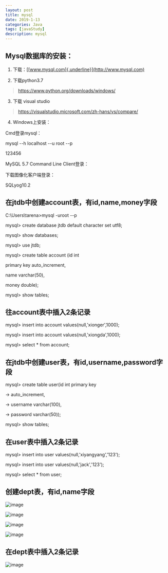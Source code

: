 ```yaml
---
layout: post
title: mysql
date: 2019-1-13
categories: Java
tags: [javaStudy]
description: mysql
---
```


## Mysql数据库的安装：

1.  下载：[[www.mysql.com]{.underline}](http://www.mysql.com)

2.  下载python3.7

> https://www.python.org/downloads/windows/

3.  下载 visual studio

> https://visualstudio.microsoft.com/zh-hans/vs/compare/

4.  Windows上安装：

Cmd登录mysql：

mysql --h localhost --u root --p

123456

MySQL 5.7 Command Line Client登录：

下载图像化客户端登录：

SQLyog10.2


在jtdb中创建account表，有id,name,money字段
------------------------------------------

C:\\Users\\tarena>mysql -uroot --p

mysql> create database jtdb default character set utf8;

mysql> show databases;

mysql> use jtdb;

mysql> create table account (id int

primary key auto_increment,

name varchar(50),

money double);

mysql> show tables;

往account表中插入2条记录
------------------------

mysql> insert into account values(null,'xionger',1000);

mysql> insert into account values(null,'xiongda',1000);

mysql> select * from account;

在jtdb中创建user表，有id,username,password字段
----------------------------------------------

mysql> create table user(id int primary key

-> auto_increment,

-> username varchar(100),

-> password varchar(50));

mysql> show tables;

在user表中插入2条记录
---------------------

mysql> insert into user values(null,'xiyangyang','123');

mysql> insert into user values(null,'jack','123');

mysql> select * from user;

创建dept表，有id,name字段
-------------------------
![image](https://github.com/leemin01/leemin01.Github.io/blob/master/img/jdbc01.files/image002.png?raw=true)

![image](https://github.com/leemin01/leemin01.Github.io/blob/master/img/jdbc01.files/image003.png?raw=true)

![image](https://github.com/leemin01/leemin01.Github.io/blob/master/img/jdbc01.files/image004.png?raw=true)

![image](https://github.com/leemin01/leemin01.Github.io/blob/master/img/jdbc01.files/image005.png?raw=true)

在dept表中插入2条记录
---------------------

![image](https://github.com/leemin01/leemin01.Github.io/blob/master/img/jdbc01.files/image006.png?raw=true)

